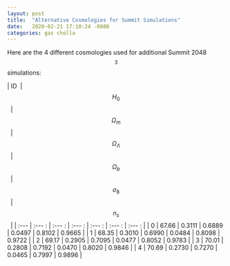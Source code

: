 ```yaml
---
layout: post
title:  "Alternative Cosmologies for Summit Simulations"
date:   2020-02-21 17:10:24 -0800
categories: gas cholla
---
```



Here are the 4 different cosmologies used for additional Summit 2048$$^3$$ simulations:



| ID &nbsp;| &nbsp; $$H_0$$ &nbsp;  |  &nbsp;$$\Omega_m$$&nbsp;  |  &nbsp;$$\Omega_{\Lambda}$$&nbsp;   |  &nbsp;$$\Omega_{b}$$ &nbsp;  | &nbsp; $$\sigma_8$$ &nbsp;  | &nbsp; $$n_s$$ &nbsp;  | 
| :--- | :--- : | :---  : | :---  : | :---  : | :---  : | :---  : |
| 0    |   67.66  | 0.3111 | 0.6889 | 0.0497 | 0.8102 |  0.9665 |
| 1    |   68.35  | 0.3010 | 0.6990 | 0.0484 | 0.8098 |  0.9722 |
| 2    |   69.17  | 0.2905 | 0.7095 | 0.0477 | 0.8052 |  0.9783 |
| 3    |   70.01  | 0.2808 | 0.7192 | 0.0470 | 0.8020 |  0.9846 |
| 4    |   70.69  | 0.2730 | 0.7270 | 0.0465 | 0.7997 |  0.9896 |
